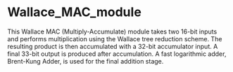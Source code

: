 # Wallace_MAC_module
This Wallace MAC (Multiply-Accumulate) module takes two 16-bit inputs and performs multiplication using the Wallace tree reduction scheme. The resulting product is then accumulated with a 32-bit accumulator input. A final 33-bit output is produced after accumulation. A fast logarithmic adder, Brent-Kung Adder, is used for the final addition stage.
